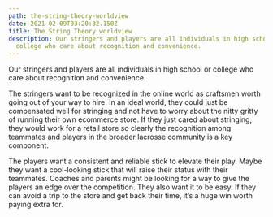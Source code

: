 ```yaml
---
path: the-string-theory-worldview
date: 2021-02-09T03:20:32.150Z
title: The String Theory worldview
description: Our stringers and players are all individuals in high school or
  college who care about recognition and convenience.
---
```

Our stringers and players are all individuals in high school or college who care about recognition and convenience.

The stringers want to be recognized in the online world as craftsmen worth going out of your way to hire. In an ideal world, they could just be compensated well for stringing and not have to worry about the nitty gritty of running their own ecommerce store. If they just cared about stringing, they would work for a retail store so clearly the recognition among teammates and players in the broader lacrosse community is a key component.

The players want a consistent and reliable stick to elevate their play. Maybe they want a cool-looking stick that will raise their status with their teammates. Coaches and parents might be looking for a way to give the players an edge over the competition. They also want it to be easy. If they can avoid a trip to the store and get back their time, it’s a huge win worth paying extra for.